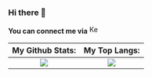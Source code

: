 
   
### Hi there 👋

**You can connect me via** <a href="https://www.linkedin.com/in/bmkerimdemir">
  <img alt="Kerim's LinkedIn" width="17px" src="https://raw.githubusercontent.com/peterthehan/peterthehan/master/assets/linkedin.svg" />
</a>

| My Github Stats:            |  My Top Langs: |
:-------------------------:|:-------------------------:
![](https://github-readme-stats.vercel.app/api?username=kerimdemir&count_private=true&theme=swift&show_icons=true&hide=contribs,prs) |  ![](https://github-readme-stats.vercel.app/api/top-langs/?username=kerimdemir&layout=compact&count_private=true&theme=swift&show_icons=true&hide=contribs,prs)
